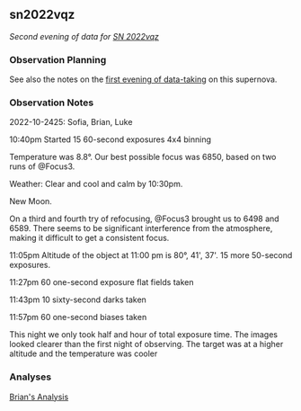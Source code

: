 ## sn2022vqz

*Second evening of data for [SN 2022vqz](https://www.rochesterastronomy.org/supernova.html#2022vqz)*

### Observation Planning

See also the notes on the [first evening of data-taking](../2020-10-2122-SN_2022vqz/) on this supernova.

### Observation Notes

2022-10-2425: Sofia, Brian, Luke

10:40pm Started 15 60-second exposures 4x4 binning 

Temperature was 8.8&deg;. Our best possible focus was 6850, based on two runs of @Focus3.

Weather: Clear and cool and calm by 10:30pm.

New Moon.

On a third and fourth try of refocusing, @Focus3 brought us to 6498 and 6589. There seems to be significant interference from the atmosphere, making it difficult to get a consistent focus.

11:05pm Altitude of the object at 11:00 pm is 80&deg;, 41', 37'. 15 more 50-second exposures.

11:27pm 60 one-second exposure flat fields taken

11:43pm 10 sixty-second darks taken

11:57pm 60 one-second biases taken

This night we only took half and hour of total exposure time. The images looked clearer than the first night of observing. The target was at a higher altitude and the temperature was cooler

### Analyses

[Brian's Analysis](https://github.com/brianhill/transient-astronomy/blob/master/analyses/2022-10-2425-SN_2022vqz/analysis-brian.ipynb)
